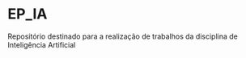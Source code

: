 # EP_IA
Repositório destinado para a realização de trabalhos da disciplina de Inteligência Artificial
